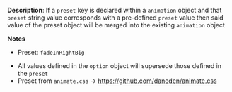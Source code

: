 __Description__: If a `preset` key is declared within a `animation` object and that `preset` string value corresponds with a pre-defined `preset` value then said value of the preset object will be merged into the existing `animation` object

__Notes__

+ Preset: `fadeInRightBig`
- All values defined in the `option` object will supersede those defined in the `preset`
- Preset from `animate.css` -> https://github.com/daneden/animate.css